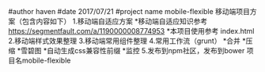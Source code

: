 #author haven
#date 2017/07/21
#project name mobile-flexible
移动端项目方案（包含内容如下）
1.移动端自适应方案
  *移动端自适应知识参考 https://segmentfault.com/a/1190000008774953
  *本项目使用参考 index.html
2.移动端样式效果整理
3.移动端常用组件整理
4.常用工作流（grunt）
  *合并
  *压缩
  *雪碧图
  *自动生成css兼容性前缀
  *监控
5.发布到npm社区，发布到bower 项目名mobile-flexible

